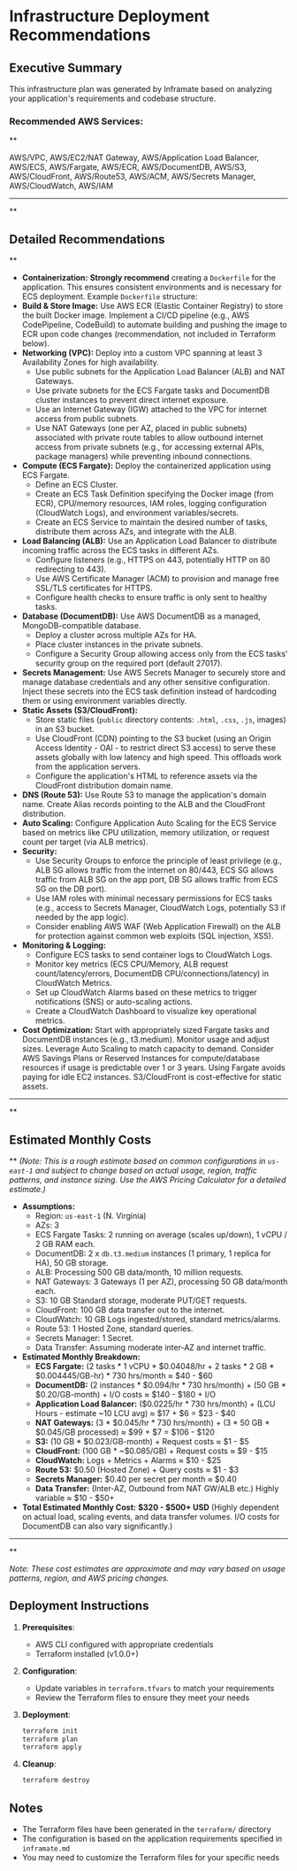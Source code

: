 # Infrastructure Deployment Recommendations

## Executive Summary

This infrastructure plan was generated by Inframate based on analyzing your application's requirements and codebase structure.

### Recommended AWS Services:

**

AWS/VPC, AWS/EC2/NAT Gateway, AWS/Application Load Balancer, AWS/ECS, AWS/Fargate, AWS/ECR, AWS/DocumentDB, AWS/S3, AWS/CloudFront, AWS/Route53, AWS/ACM, AWS/Secrets Manager, AWS/CloudWatch, AWS/IAM

---

**

## Detailed Recommendations

**
*   **Containerization:** **Strongly recommend** creating a `Dockerfile` for the application. This ensures consistent environments and is necessary for ECS deployment. Example `Dockerfile` structure:
*   **Build & Store Image:** Use AWS ECR (Elastic Container Registry) to store the built Docker image. Implement a CI/CD pipeline (e.g., AWS CodePipeline, CodeBuild) to automate building and pushing the image to ECR upon code changes (recommendation, not included in Terraform below).
*   **Networking (VPC):** Deploy into a custom VPC spanning at least 3 Availability Zones for high availability.
    *   Use public subnets for the Application Load Balancer (ALB) and NAT Gateways.
    *   Use private subnets for the ECS Fargate tasks and DocumentDB cluster instances to prevent direct internet exposure.
    *   Use an Internet Gateway (IGW) attached to the VPC for internet access from public subnets.
    *   Use NAT Gateways (one per AZ, placed in public subnets) associated with private route tables to allow outbound internet access from private subnets (e.g., for accessing external APIs, package managers) while preventing inbound connections.
*   **Compute (ECS Fargate):** Deploy the containerized application using ECS Fargate.
    *   Define an ECS Cluster.
    *   Create an ECS Task Definition specifying the Docker image (from ECR), CPU/memory resources, IAM roles, logging configuration (CloudWatch Logs), and environment variables/secrets.
    *   Create an ECS Service to maintain the desired number of tasks, distribute them across AZs, and integrate with the ALB.
*   **Load Balancing (ALB):** Use an Application Load Balancer to distribute incoming traffic across the ECS tasks in different AZs.
    *   Configure listeners (e.g., HTTPS on 443, potentially HTTP on 80 redirecting to 443).
    *   Use AWS Certificate Manager (ACM) to provision and manage free SSL/TLS certificates for HTTPS.
    *   Configure health checks to ensure traffic is only sent to healthy tasks.
*   **Database (DocumentDB):** Use AWS DocumentDB as a managed, MongoDB-compatible database.
    *   Deploy a cluster across multiple AZs for HA.
    *   Place cluster instances in the private subnets.
    *   Configure a Security Group allowing access only from the ECS tasks' security group on the required port (default 27017).
*   **Secrets Management:** Use AWS Secrets Manager to securely store and manage database credentials and any other sensitive configuration. Inject these secrets into the ECS task definition instead of hardcoding them or using environment variables directly.
*   **Static Assets (S3/CloudFront):**
    *   Store static files (`public` directory contents: `.html`, `.css`, `.js`, images) in an S3 bucket.
    *   Use CloudFront (CDN) pointing to the S3 bucket (using an Origin Access Identity - OAI - to restrict direct S3 access) to serve these assets globally with low latency and high speed. This offloads work from the application servers.
    *   Configure the application's HTML to reference assets via the CloudFront distribution domain name.
*   **DNS (Route 53):** Use Route 53 to manage the application's domain name. Create Alias records pointing to the ALB and the CloudFront distribution.
*   **Auto Scaling:** Configure Application Auto Scaling for the ECS Service based on metrics like CPU utilization, memory utilization, or request count per target (via ALB metrics).
*   **Security:**
    *   Use Security Groups to enforce the principle of least privilege (e.g., ALB SG allows traffic from the internet on 80/443, ECS SG allows traffic from ALB SG on the app port, DB SG allows traffic from ECS SG on the DB port).
    *   Use IAM roles with minimal necessary permissions for ECS tasks (e.g., access to Secrets Manager, CloudWatch Logs, potentially S3 if needed by the app logic).
    *   Consider enabling AWS WAF (Web Application Firewall) on the ALB for protection against common web exploits (SQL injection, XSS).
*   **Monitoring & Logging:**
    *   Configure ECS tasks to send container logs to CloudWatch Logs.
    *   Monitor key metrics (ECS CPU/Memory, ALB request count/latency/errors, DocumentDB CPU/connections/latency) in CloudWatch Metrics.
    *   Set up CloudWatch Alarms based on these metrics to trigger notifications (SNS) or auto-scaling actions.
    *   Create a CloudWatch Dashboard to visualize key operational metrics.
*   **Cost Optimization:** Start with appropriately sized Fargate tasks and DocumentDB instances (e.g., t3.medium). Monitor usage and adjust sizes. Leverage Auto Scaling to match capacity to demand. Consider AWS Savings Plans or Reserved Instances for compute/database resources if usage is predictable over 1 or 3 years. Using Fargate avoids paying for idle EC2 instances. S3/CloudFront is cost-effective for static assets.
---
**

## Estimated Monthly Costs

**
*(Note: This is a rough estimate based on common configurations in `us-east-1` and subject to change based on actual usage, region, traffic patterns, and instance sizing. Use the AWS Pricing Calculator for a detailed estimate.)*
*   **Assumptions:**
    *   Region: `us-east-1` (N. Virginia)
    *   AZs: 3
    *   ECS Fargate Tasks: 2 running on average (scales up/down), 1 vCPU / 2 GB RAM each.
    *   DocumentDB: 2 x `db.t3.medium` instances (1 primary, 1 replica for HA), 50 GB storage.
    *   ALB: Processing 500 GB data/month, 10 million requests.
    *   NAT Gateways: 3 Gateways (1 per AZ), processing 50 GB data/month each.
    *   S3: 10 GB Standard storage, moderate PUT/GET requests.
    *   CloudFront: 100 GB data transfer out to the internet.
    *   CloudWatch: 10 GB Logs ingested/stored, standard metrics/alarms.
    *   Route 53: 1 Hosted Zone, standard queries.
    *   Secrets Manager: 1 Secret.
    *   Data Transfer: Assuming moderate inter-AZ and internet traffic.
*   **Estimated Monthly Breakdown:**
    *   **ECS Fargate:** (2 tasks * 1 vCPU * $0.04048/hr + 2 tasks * 2 GB * $0.004445/GB-hr) * 730 hrs/month ≈ $40 - $60
    *   **DocumentDB:** (2 instances * $0.094/hr * 730 hrs/month) + (50 GB * $0.20/GB-month) + I/O costs ≈ $140 - $180 + I/O
    *   **Application Load Balancer:** ($0.0225/hr * 730 hrs/month) + (LCU Hours - estimate ~10 LCU avg) ≈ $17 + $6 = $23 - $40
    *   **NAT Gateways:** (3 * $0.045/hr * 730 hrs/month) + (3 * 50 GB * $0.045/GB processed) ≈ $99 + $7 = $106 - $120
    *   **S3:** (10 GB * $0.023/GB-month) + Request costs ≈ $1 - $5
    *   **CloudFront:** (100 GB * ~$0.085/GB) + Request costs ≈ $9 - $15
    *   **CloudWatch:** Logs + Metrics + Alarms ≈ $10 - $25
    *   **Route 53:** $0.50 (Hosted Zone) + Query costs ≈ $1 - $3
    *   **Secrets Manager:** $0.40 per secret per month ≈ $0.40
    *   **Data Transfer:** (Inter-AZ, Outbound from NAT GW/ALB etc.) Highly variable ≈ $10 - $50+
*   **Total Estimated Monthly Cost:** **$320 - $500+ USD** (Highly dependent on actual load, scaling events, and data transfer volumes. I/O costs for DocumentDB can also vary significantly.)
---
**

*Note: These cost estimates are approximate and may vary based on usage patterns, region, and AWS pricing changes.*

## Deployment Instructions

1. **Prerequisites**:
   - AWS CLI configured with appropriate credentials
   - Terraform installed (v1.0.0+)

2. **Configuration**:
   - Update variables in `terraform.tfvars` to match your requirements
   - Review the Terraform files to ensure they meet your needs

3. **Deployment**:
   ```bash
   terraform init
   terraform plan
   terraform apply
   ```

4. **Cleanup**:
   ```bash
   terraform destroy
   ```

## Notes

- The Terraform files have been generated in the `terraform/` directory
- The configuration is based on the application requirements specified in `inframate.md`
- You may need to customize the Terraform files for your specific needs
